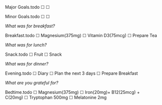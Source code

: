 Major Goals.todo
  ☐
  ☐

Minor Goals.todo
  ☐
  ☐

*What was for breakfast?*

Breakfast.todo
  ☐ Magnesium(375mg)
  ☐ Vitamin D3(75mcg)
  ☐ Prepare Tea

*What was for lunch?*

Snack.todo
  ☐ Fruit
  ☐ Snack

*What was for dinner?*

Evening.todo
  ☐ Diary
  ☐ Plan the next 3 days
  ☐ Prepare Breakfast

*What are you grateful for?*

Bedtime.todo
  ☐ Magnesium(375mg)
  ☐ Iron(20mg)+ B12(25mcg) + C(20mg)
  ☐ Tryptophan 500mg
  ☐ Melatonine 2mg

